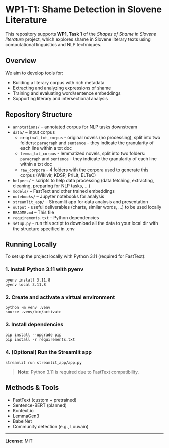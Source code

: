# WP1-T1: Shame Detection in Slovene Literature

This repository supports **WP1, Task 1** of the _Shapes of Shame in Slovene literature_ project, which explores shame in Slovene literary texts using computational linguistics and NLP techniques.

## Overview

We aim to develop tools for:
- Building a literary corpus with rich metadata
- Extracting and analyzing expressions of shame
- Training and evaluating word/sentence embeddings
- Supporting literary and intersectional analysis

## Repository Structure

- `annotations/` – annotated corpus for NLP tasks downstream
- `data/` – input corpus
    - `original_txt_corpus` - original novels (no processing), split into two folders: `paragraph` and `sentence` - they indicate the granularity of each line within a txt doc
    - `lemma_txt_corpus` - lemmatized novels, split into two folders: `paragraph` and `sentence` - they indicate the granularity of each line within a txt doc
    - `raw_corpora` - 4 folders with the corpora used to generate this corpus (Wikivir, KDSP, PriLit, ELTeC)
- `helpers/` – scripts to help data processing (data fetching, extracting, cleaning, preparing for NLP tasks, ...)
- `models/` – FastText and other trained embeddings
- `notebooks/` – Jupyter notebooks for analysis
- `streamlit_app/` – Streamlit app for data analysis and presentation
- `output` - useful deliverables (charts, similar words, ...) to be used locally
- `README.md` – This file
- `requirements.txt` – Python dependencies
- `setup.py` - run this script to download all the data to your local dir with the structure specified in .env


## Running Locally

To set up the project locally with Python 3.11 (required for FastText):

### 1. Install Python 3.11 with pyenv

    pyenv install 3.11.8
    pyenv local 3.11.8

### 2. Create and activate a virtual environment

    python -m venv .venv
    source .venv/bin/activate

### 3. Install dependencies

    pip install --upgrade pip
    pip install -r requirements.txt

### 4. (Optional) Run the Streamlit app

    streamlit run streamlit_app/app.py

> **Note:** Python 3.11 is required due to FastText compatibility.

## Methods & Tools

- FastText (custom + pretrained)
- Sentence-BERT (planned)
- Kontext.io
- LemmaGen3
- BabelNet
- Community detection (e.g., Louvain)

---

**License**: MIT  
